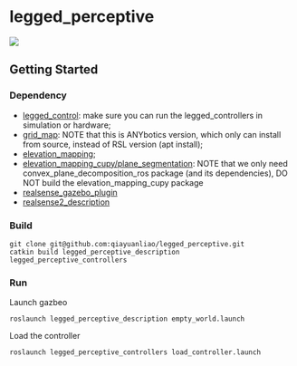 # legged_perceptive
[](https://youtu.be/zcTuBe6d1qQ?si=yn4POSM8wvb2f0C8)
![](https://i.ytimg.com/vi/zcTuBe6d1qQ/maxresdefault.jpg)

## Getting Started
### Dependency

- [legged_control](https://github.com/qiayuanliao/legged_control): make sure you can run the legged_controllers in simulation or hardware;
- [grid_map](https://github.com/ANYbotics/grid_map): NOTE that this is ANYbotics version, which only can install from source, instead of RSL version (apt install);
- [elevation_mapping](https://github.com/ANYbotics/elevation_mapping);
- [elevation_mapping_cupy/plane_segmentation](https://github.com/leggedrobotics/elevation_mapping_cupy): NOTE that we only need 
convex_plane_decomposition_ros package (and its dependencies), DO NOT build the elevation_mapping_cupy package
- [realsense_gazebo_plugin](https://github.com/pal-robotics/realsense_gazebo_plugin)
- [realsense2_description](https://github.com/IntelRealSense/realsense-ros/tree/ros2-development/realsense2_description)


### Build

    git clone git@github.com:qiayuanliao/legged_perceptive.git
    catkin build legged_perceptive_description legged_perceptive_controllers

### Run 
Launch gazbeo

    roslaunch legged_perceptive_description empty_world.launch
    
Load the controller

    roslaunch legged_perceptive_controllers load_controller.launch
